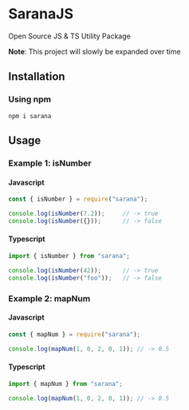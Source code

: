 # SaranaJS

Open Source JS & TS Utility Package

**Note**: This project will slowly be expanded over time

## Installation

### Using npm
`npm i sarana`

## Usage

### Example 1: isNumber

#### Javascript
```javascript
const { isNumber } = require("sarana");

console.log(isNumber(7.2));     // -> true
console.log(isNumber({}));      // -> false
```

#### Typescript
```typescript
import { isNumber } from "sarana";

console.log(isNumber(42));      // -> true
console.log(isNumber("foo"));   // -> false
```

### Example 2: mapNum

#### Javascript
```javascript
const { mapNum } = require("sarana");

console.log(mapNum(1, 0, 2, 0, 1)); // -> 0.5
```

#### Typescript
```typescript
import { mapNum } from "sarana";

console.log(mapNum(1, 0, 2, 0, 1)); // -> 0.5
```